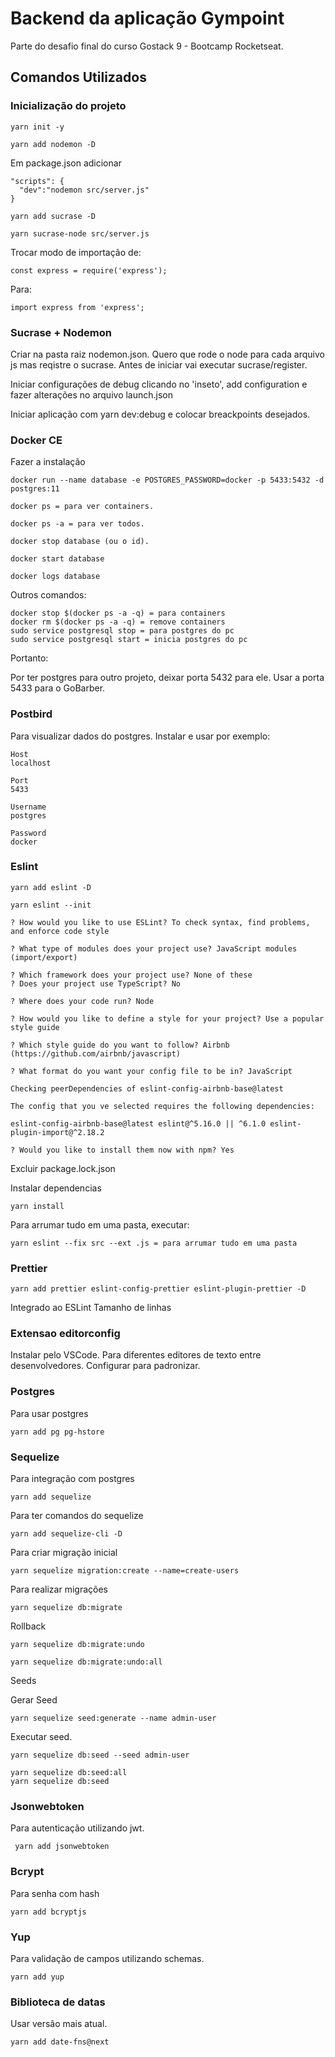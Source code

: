 


# Backend da aplicação Gympoint

Parte do desafio final do curso Gostack 9 - Bootcamp Rocketseat.


## Comandos Utilizados


### Inicialização do projeto
```console
yarn init -y
```

```console
yarn add nodemon -D
```

Em package.json adicionar

```console
"scripts": {
  "dev":"nodemon src/server.js"
}
```

```console
yarn add sucrase -D
```

```console
yarn sucrase-node src/server.js
```

Trocar modo de importação de:

```console
const express = require('express');
```

Para:

```console
import express from 'express';
```

### Sucrase + Nodemon

Criar na pasta raiz nodemon.json. Quero que rode o node para cada arquivo js mas reqistre o sucrase. Antes de iniciar vai executar sucrase/register.

Iniciar configurações de debug clicando no 'inseto', add configuration e fazer alterações no arquivo launch.json

Iniciar aplicação com yarn dev:debug e colocar breackpoints desejados.

### Docker CE

Fazer a instalação
```console
docker run --name database -e POSTGRES_PASSWORD=docker -p 5433:5432 -d postgres:11
```

```console
docker ps = para ver containers.

docker ps -a = para ver todos.

docker stop database (ou o id).

docker start database

docker logs database
```

Outros comandos:

```console
docker stop $(docker ps -a -q) = para containers
docker rm $(docker ps -a -q) = remove containers
sudo service postgresql stop = para postgres do pc
sudo service postgresql start = inicia postgres do pc
```

Portanto:

Por ter postgres para outro projeto, deixar porta 5432 para ele.
Usar a porta 5433 para o GoBarber.

### Postbird
Para visualizar dados do postgres. Instalar e usar por exemplo:

```console
Host
localhost

Port
5433

Username
postgres

Password
docker
```

### Eslint

```console
yarn add eslint -D

yarn eslint --init
```

```console
? How would you like to use ESLint? To check syntax, find problems, and enforce code style

? What type of modules does your project use? JavaScript modules (import/export)

? Which framework does your project use? None of these
? Does your project use TypeScript? No

? Where does your code run? Node

? How would you like to define a style for your project? Use a popular style guide

? Which style guide do you want to follow? Airbnb (https://github.com/airbnb/javascript)

? What format do you want your config file to be in? JavaScript

Checking peerDependencies of eslint-config-airbnb-base@latest

The config that you ve selected requires the following dependencies:

eslint-config-airbnb-base@latest eslint@^5.16.0 || ^6.1.0 eslint-plugin-import@^2.18.2

? Would you like to install them now with npm? Yes
```

Excluir package.lock.json

Instalar dependencias

```console
yarn install
```

Para arrumar tudo em uma pasta, executar:
```console
yarn eslint --fix src --ext .js = para arrumar tudo em uma pasta
```

### Prettier
```console
yarn add prettier eslint-config-prettier eslint-plugin-prettier -D
```

Integrado ao ESLint
Tamanho de linhas

### Extensao editorconfig

Instalar pelo VSCode. Para diferentes editores de texto entre desenvolvedores. Configurar para padronizar.


### Postgres
Para usar postgres
```console
yarn add pg pg-hstore
```

### Sequelize

Para integração com postgres

```console
yarn add sequelize
```
Para ter comandos do sequelize

```console
yarn add sequelize-cli -D
```

Para criar migração inicial

```console
yarn sequelize migration:create --name=create-users
```

Para realizar migrações

```console
yarn sequelize db:migrate
```

Rollback

```console
yarn sequelize db:migrate:undo
```

```console
yarn sequelize db:migrate:undo:all
```

Seeds

Gerar Seed

```console
yarn sequelize seed:generate --name admin-user
```

Executar seed.

```console
yarn sequelize db:seed --seed admin-user
```

```console
yarn sequelize db:seed:all
yarn sequelize db:seed
```

### Jsonwebtoken

Para autenticação utilizando jwt.

```console
 yarn add jsonwebtoken
```
### Bcrypt
Para senha com hash
```console
yarn add bcryptjs
```

### Yup
Para validação de campos utilizando schemas.
```console
yarn add yup
```

### Biblioteca de datas

Usar versão mais atual.

```console
yarn add date-fns@next
```

